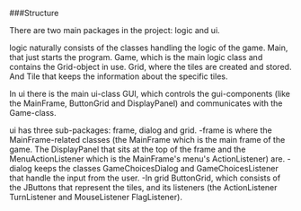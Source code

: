 ###Structure

There are two main packages in the project: logic and ui.

logic naturally consists of the classes handling the logic of the game.
 Main, that just starts the program. Game, which is the main logic class
 and contains the Grid-object in use. Grid, where the tiles are created
 and stored. And Tile that keeps the information about the specific tiles.


In ui there is the main ui-class GUI, which controls the gui-components
 (like the MainFrame, ButtonGrid and DisplayPanel) and communicates
 with the Game-class.

ui has three sub-packages: frame, dialog and grid.
 -frame is where the MainFrame-related classes (the MainFrame which
 is the main frame of the game. The DisplayPanel that sits at the top
 of the frame and the MenuActionListener which is the MainFrame's menu's
 ActionListener) are.
 -dialog keeps the classes GameChoicesDialog and GameChoicesListener
 that handle the input from the user.
 -In grid ButtonGrid, which
 consists of the JButtons that represent the tiles, and its listeners
 (the ActionListener TurnListener and MouseListener FlagListener).